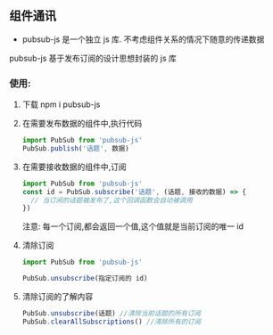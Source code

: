 ## 组件通讯

- pubsub-js 是一个独立 js 库. 不考虑组件关系的情况下随意的传递数据

pubsub-js 基于发布订阅的设计思想封装的 js 库

### 使用:

1. 下载 npm i pubsub-js

2. 在需要发布数据的组件中,执行代码

   ```js
   import PubSub from 'pubsub-js'
   PubSub.publish('话题', 数据)
   ```

3. 在需要接收数据的组件中,订阅

   ```js
   import PubSub from 'pubsub-js'
   const id = PubSub.subscribe('话题', (话题, 接收的数据) => {
     // 当订阅的话题被发布了,这个回调函数会自动被调用
   })
   ```

   注意: 每一个订阅,都会返回一个值,这个值就是当前订阅的唯一 id

4. 清除订阅

   ```js
   import PubSub from 'pubsub-js'

   PubSub.unsubscribe(指定订阅的 id)
   ```

5. 清除订阅的了解内容

   ```js
   PubSub.unsubscribe(话题) //清除当前话题的所有订阅
   PubSub.clearAllSubscriptions() //清除所有的订阅
   ```
